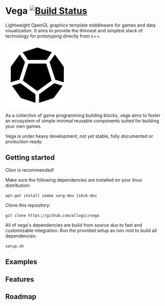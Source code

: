 # Vega [![Build Status](https://travis-ci.org/allogic/Vega.svg?branch=master)](https://travis-ci.org/allogic/Vega)

Lightweight OpenGL graphics template middleware for games and data visualization. It aims to provide the thinnest and simplest stack of technology for prototyping directly from c++. 

![Vega](logo.png)

As a collection of game programming building blocks, vega aims to foster an ecosystem of simple minimal reusable components suited for building your own games.

Vega is under heavy development, not yet stable, fully documented or production ready.

## Getting started
Clion is recommended!

Make sure the following dependencies are installed on your linux distribution:

`apt-get install cmake xorg-dev libc6-dev`

Clone this repository:

`git clone https://github.com/allogic/vega`

All of vega's dependencies are build from source duo to fast and customizable integration. Run the provided setup as non root to build all dependencies:

`setup.sh`

## Examples
## Features
## Roadmap
